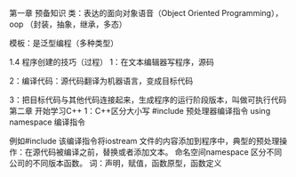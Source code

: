 
第一章 预备知识
类：表达的面向对象语音（Object Oriented Programming），oop （封装，抽象，继承，多态）

模板：是泛型编程（多种类型）

1.4 程序创建的技巧（过程）
1：在文本编辑器写程序，源码

2：编译代码：源代码翻译为机器语言，变成目标代码

3：把目标代码与其他代码连接起来，生成程序的运行阶段版本，叫做可执行代码
第二章 开始学习C++
1：C++区分大小写 #include 预处理器编译指令 using namespace 编译指令

例如#include 该编译指令将iostream 文件的内容添加到程序中，典型的预处理操作：在源代码被编译之前，替换或者添加文本。 命名空间namespace 区分不同公司的不同版本函数。 词：声明，赋值，函数原型，函数定义
